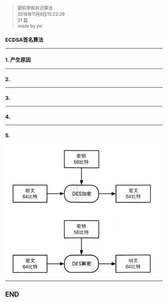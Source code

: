 > 密码学和共识算法  
> 2018年11月8日15:22:29       
> 21 篇  
>made by jixi

###  ECDSA签名算法


----------


### 1. 产生原因


----------

### 2. 


----------

### 3. 


----------

### 4. 


----------

### 5. 


<img src="https://www.github.com/jixiyu/images3/raw/master/小书匠/1541557686265.png" width="500" hegiht="500" align="center" /> 

----------
## END

